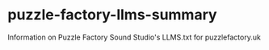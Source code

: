# puzzle-factory-llms-summary
Information on Puzzle Factory Sound Studio's LLMS.txt for puzzlefactory.uk
